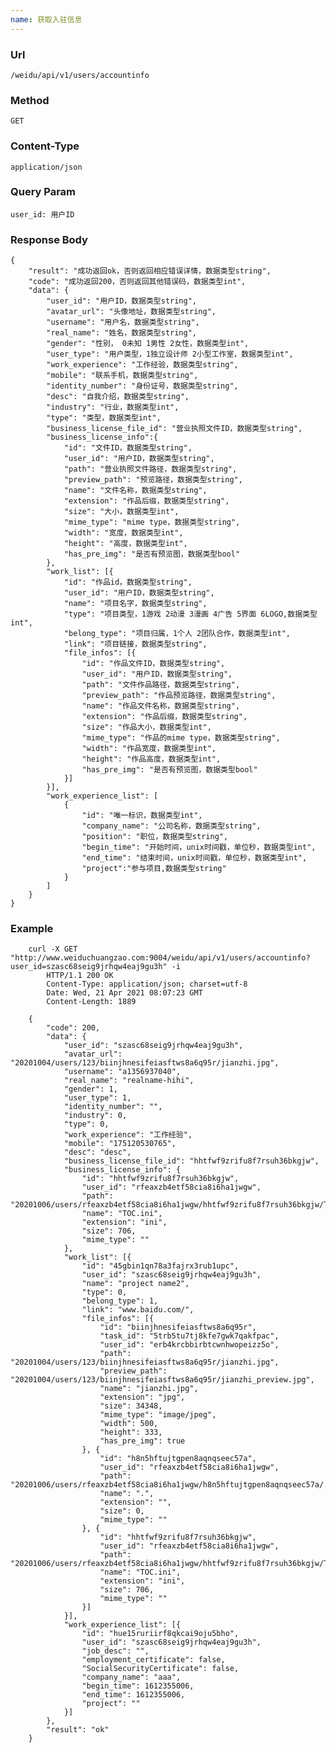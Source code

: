 ```yaml
---
name: 获取入驻信息
---
```

    
### Url
    /weidu/api/v1/users/accountinfo
    
### Method
    GET

### Content-Type
    application/json    

### Query Param
    user_id: 用户ID
    
### Response Body
    {
        "result": "成功返回ok，否则返回相应错误详情，数据类型string",
        "code": "成功返回200，否则返回其他错误码，数据类型int", 
        "data": {
            "user_id": "用户ID，数据类型string",
            "avatar_url": "头像地址，数据类型string",
            "username": "用户名，数据类型string",
            "real_name": "姓名，数据类型string",
            "gender": "性别， 0未知 1男性 2女性，数据类型int",
            "user_type": "用户类型，1独立设计师 2小型工作室，数据类型int",
            "work_experience": "工作经验，数据类型string",
            "mobile": "联系手机，数据类型string",
            "identity_number": "身份证号，数据类型string",
            "desc": "自我介绍，数据类型string",
            "industry": "行业，数据类型int",
            "type": "类型，数据类型int",
            "business_license_file_id": "营业执照文件ID，数据类型string",
            "business_license_info":{
                "id": "文件ID，数据类型string",
                "user_id": "用户ID，数据类型string",
                "path": "营业执照文件路径，数据类型string",
                "preview_path": "预览路径，数据类型string",
                "name": "文件名称，数据类型string",
                "extension": "作品后缀，数据类型string",
                "size": "大小，数据类型int",
                "mime_type": "mime type，数据类型string",
                "width": "宽度，数据类型int",
                "height": "高度，数据类型int",
                "has_pre_img": "是否有预览图，数据类型bool"
            },
            "work_list": [{
                "id": "作品id，数据类型string",
                "user_id": "用户ID，数据类型string",
                "name": "项目名字，数据类型string",
                "type": "项目类型，1游戏 2动漫 3漫画 4广告 5界面 6LOGO,数据类型int",
                "belong_type": "项目归属，1个人 2团队合作，数据类型int",
                "link": "项目链接，数据类型string",
                "file_infos": [{
                    "id": "作品文件ID，数据类型string",
                    "user_id": "用户ID，数据类型string",
                    "path": "文件作品路径，数据类型string",
                    "preview_path": "作品预览路径，数据类型string",
                    "name": "作品文件名称，数据类型string",
                    "extension": "作品后缀，数据类型string",
                    "size": "作品大小，数据类型int",
                    "mime_type": "作品的mime type，数据类型string",
                    "width": "作品宽度，数据类型int",
                    "height": "作品高度，数据类型int",
                    "has_pre_img": "是否有预览图，数据类型bool"
                }]
            }],
            "work_experience_list": [
                {
                    "id": "唯一标识，数据类型int",
                    "company_name": "公司名称，数据类型string",
                    "position": "职位，数据类型string",
                    "begin_time": "开始时间，unix时间戳，单位秒，数据类型int",
                    "end_time": "结束时间，unix时间戳，单位秒，数据类型int",
                    "project":"参与项目,数据类型string"
                }
            ]
        }
    }
    

### Example

        curl -X GET  "http://www.weiduchuangzao.com:9004/weidu/api/v1/users/accountinfo?user_id=szasc68seig9jrhqw4eaj9gu3h" -i
            HTTP/1.1 200 OK
            Content-Type: application/json; charset=utf-8
            Date: Wed, 21 Apr 2021 08:07:23 GMT
            Content-Length: 1889

        {
            "code": 200,
            "data": {
                "user_id": "szasc68seig9jrhqw4eaj9gu3h",
                "avatar_url": "20201004/users/123/biinjhnesifeiasftws8a6q95r/jianzhi.jpg",
                "username": "a1356937040",
                "real_name": "realname-hihi",
                "gender": 1,
                "user_type": 1,
                "identity_number": "",
                "industry": 0,
                "type": 0,
                "work_experience": "工作经验",
                "mobile": "175120530765",
                "desc": "desc",
                "business_license_file_id": "hhtfwf9zrifu8f7rsuh36bkgjw",
                "business_license_info": {
                    "id": "hhtfwf9zrifu8f7rsuh36bkgjw",
                    "user_id": "rfeaxzb4etf58cia8i6ha1jwgw",
                    "path": "20201006/users/rfeaxzb4etf58cia8i6ha1jwgw/hhtfwf9zrifu8f7rsuh36bkgjw/TOC.ini",
                    "name": "TOC.ini",
                    "extension": "ini",
                    "size": 706,
                    "mime_type": ""
                },
                "work_list": [{
                    "id": "45gbin1qn78a3fajrx3rub1upc",
                    "user_id": "szasc68seig9jrhqw4eaj9gu3h",
                    "name": "project name2",
                    "type": 0,
                    "belong_type": 1,
                    "link": "www.baidu.com/",
                    "file_infos": [{
                        "id": "biinjhnesifeiasftws8a6q95r",
                        "task_id": "5trb5tu7tj8kfe7gwk7qakfpac",
                        "user_id": "erb4krcbbirbtcwnhwopeizz5o",
                        "path": "20201004/users/123/biinjhnesifeiasftws8a6q95r/jianzhi.jpg",
                        "preview_path": "20201004/users/123/biinjhnesifeiasftws8a6q95r/jianzhi_preview.jpg",
                        "name": "jianzhi.jpg",
                        "extension": "jpg",
                        "size": 34348,
                        "mime_type": "image/jpeg",
                        "width": 500,
                        "height": 333,
                        "has_pre_img": true
                    }, {
                        "id": "h8n5hftujtgpen8aqnqseec57a",
                        "user_id": "rfeaxzb4etf58cia8i6ha1jwgw",
                        "path": "20201006/users/rfeaxzb4etf58cia8i6ha1jwgw/h8n5hftujtgpen8aqnqseec57a/.",
                        "name": ".",
                        "extension": "",
                        "size": 0,
                        "mime_type": ""
                    }, {
                        "id": "hhtfwf9zrifu8f7rsuh36bkgjw",
                        "user_id": "rfeaxzb4etf58cia8i6ha1jwgw",
                        "path": "20201006/users/rfeaxzb4etf58cia8i6ha1jwgw/hhtfwf9zrifu8f7rsuh36bkgjw/TOC.ini",
                        "name": "TOC.ini",
                        "extension": "ini",
                        "size": 706,
                        "mime_type": ""
                    }]
                }],
                "work_experience_list": [{
                    "id": "hue15ruriirf8qkcai9oju5bho",
                    "user_id": "szasc68seig9jrhqw4eaj9gu3h",
                    "job_desc": "",
                    "employment_certificate": false,
                    "SocialSecurityCertificate": false,
                    "company_name": "aaa",
                    "begin_time": 1612355006,
                    "end_time": 1612355006,
                    "project": ""
                }]
            },
            "result": "ok"
        }


